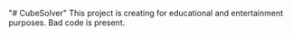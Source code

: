 "# CubeSolver" 
This project is creating for educational and entertainment purposes. Bad code is present.
